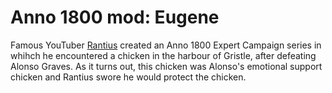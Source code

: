 # Anno 1800 mod: Eugene

Famous YouTuber [Rantius](https://www.youtube.com/@Rantius) created an Anno 1800 Expert Campaign series in whihch he encountered a chicken in the harbour of Gristle, after defeating Alonso Graves. As it turns out, this chicken was Alonso's emotional support chicken and Rantius swore he would protect the chicken.
